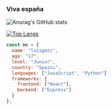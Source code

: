 ### Viva españa
![Anurag's GitHub stats](https://github-readme-stats.vercel.app/api?username=luisgmzz&show_icons=true&theme=dark)

[![Top Langs](https://github-readme-stats.vercel.app/api/top-langs/?username=luisgmzz&layout=compact)](https://github.com/anuraghazra/github-readme-stats)
```js
const me = {
  name: "luisgmzz",
  age: "17",
  level: "Junior",
  country: "Spain🔝",
  languages: ["JavaScript", "Python"]
  frameworks: {
    frontend: ["React"],
    backend: ["Express"]
  }
};
```
